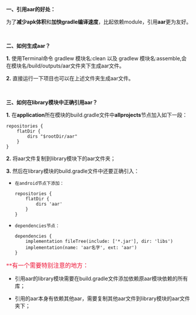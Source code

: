 
**一、引用aar的好处：**

为了**减少apk体积**和**加快gradle编译速度**，比起依赖module，引用**aar**更为友好。
	
<br>

**二、如何生成aar？**

**1.** 使用Terminal命令 gradlew 模块名:clean 以及 gradlew 模块名:assemble,会在模块名/build/outputs/aar文件夹下生成aar文件。

**2.** 直接运行一下项目也可以在上述文件夹生成aar文件。
	
<br>	
	
**三、如何在library模块中正确引用aar？**
	
	
**1.** 在**application**所在模块的build.gradle文件中**allprojects**节点加入如下一段：
	
```
repositories {
    flatDir {
        dirs "$rootDir/aar"
    }
}
```	

**2.** 将aar文件复制到library模块下的aar文件夹；
		
		
**3.** 然后在library模块的build.gradle文件中还要正确引入：
	
- `在android节点下添加：`

	```		
	repositories {
		flatDir {
			dirs 'aar'
		}
	}
	```		
- `dependencies节点：`
	
	```
	dependencies {
		implementation fileTree(include: ['*.jar'], dir: 'libs')
		implementation(name: 'aar名字', ext: 'aar')
	}
	```		
		
<font size="3" color="#ee1234" face="宋体">**有一个需要特别注意的地方：</font>
	
- 引用aar的library模块需要在build.gradle文件添加依赖原aar模块依赖的所有库；
		
- 引用的aar本身有依赖其他aar，需要复制其他aar文件到library模块的aar文件夹下；
		
		
		
		
		